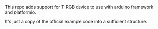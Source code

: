 This repo adds support for T-RGB device to use with arduino framework and platformio.

It's just a copy of the official example code into a sufficient structure.

